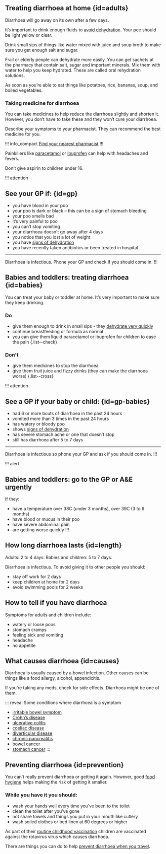 ## Treating diarrhoea at home {id=adults}

Diarrhoea will go away on its own after a few days. 

It’s important to drink enough fluids to [avoid dehydration](#). Your pee should be light yellow or clear.

Drink small sips of things like water mixed with juice and soup broth to make sure you get enough salt and sugar. 

Frail or elderly people can dehydrate more easily. You can get sachets at the pharmacy that contain salt, sugar and important minerals. Mix them with water to help you keep hydrated. These are called oral rehydration solutions.

As soon as you’re able to eat things like potatoes, rice, bananas, soup, and boiled vegetables.

### Taking medicine for diarrhoea

You can take medicines to help reduce the diarrhoea slightly and shorten it. However, you don’t have to take these and they won’t cure your diarrhoea.

Describe your symptoms to your pharmacist. They can recommend the best medicine for you.

!!! info_compact
  [Find your nearest pharmacist](https://beta.nhs.uk/finders/find-help)
!!!

Painkillers like [paracetamol](#) or [ibuprofen](#) can help with headaches and fevers. 

Don’t give aspirin to children under 16.

!!! attention
  ## See your GP if: {id=gp}
  - you have blood in your poo
  - your poo is dark or black – this can be a sign of stomach bleeding
  - your poo smells bad
  - it’s very painful to poo
  - you can’t stop vomiting
  - your diarrhoea doesn’t go away after 4 days
  - you notice that you lost a lot of weight  
  - you have [signs of dehydration](http://www.nhs.uk/Conditions/dehydration/Pages/Introduction.aspx)
  - you have recently taken antibiotics or been treated in hospital
  <hr>
  
  Diarrhoea is infectious. Phone your GP and check if you should come in.
!!!

## Babies and toddlers: treating diarrhoea {id=babies}

You can treat your baby or toddler at home. It’s very important to make sure they keep drinking.

### Do 

- give them enough to drink in small sips - they [dehydrate very quickly](#)
- continue breastfeeding or formula as normal
- you can give them liquid paracetamol or ibuprofen for children to ease the pain
{.list--check}

### Don't

- give them medicines to stop the diarrhoea
- give them fruit juice and fizzy drinks (they can make the diarrhoea worse)
{.list--cross}

!!! attention
  ## See a GP if your baby or child: {id=gp-babies}

  - had 6 or more bouts of diarrhoea in the past 24 hours
  - vomited more than 3 times in the past 24 hours
  - has watery or bloody poo
  - shows [signs of dehydration](XXX)
  - has severe stomach ache or one that doesn’t stop
  - still has diarrhoea after 5 to 7 days
  <hr>
  
  Diarrhoea is infectious so phone your GP and ask if you should come in.
!!!

!!! alert
 ## Babies and toddlers: go to the GP or A&E urgently
 If they:
 - have a temperature over 38C (under 3 months), over 39C (3 to 6 months)
 - have blood or mucus in their poo
 - have severe abdominal pain
 - are getting worse quickly
!!!

## How long diarrhoea lasts {id=length}

Adults: 2 to 4 days. 
Babies and children: 5 to 7 days. 

Diarrhoea is infectious. To avoid giving it to other people you should:

- stay off work for 2 days
- keep children at home for 2 days
- avoid swimming pools for 2 weeks

<div class="panel" id="symptoms">
  <div class="panel__content">
    <h2>How to tell if you have diarrhoea</h2>
    <p>Symptoms for adults and children include:</p> 
    <ul class="list--chevron">
      <li>watery or loose poos</li> 
      <li>stomach cramps</li> 
      <li>feeling sick and vomiting</li>   
      <li>headache</li> 
      <li>no appetite</li> 
    </ul>
  </div>
</div>

## What causes diarrhoea {id=causes}

Diarrhoea is usually caused by a bowel infection. Other causes can be things like a food allergy, alcohol, appendicitis. 

If you’re taking any meds, check for side effects. Diarrhoea might be one of them.

::: reveal Some conditions where diarrhoea is a symptom
  - [irritable bowel symptom](http://www.nhs.uk/Conditions/Irritable-bowel-syndrome/Pages/Introduction.aspx)
  - [Crohn’s disease](http://www.nhs.uk/conditions/crohns-disease/pages/introduction.aspx)
  - [ulcerative colitis](http://www.nhs.uk/conditions/Ulcerative-colitis/Pages/Introduction.aspx)
  - [coeliac disease](http://www.nhs.uk/conditions/Coeliac-disease/Pages/Introduction.aspx)
  - [diverticular disease](http://www.nhs.uk/Conditions/Diverticular-disease-and-diverticulitis/Pages/Introduction.aspx)
  - [chronic pancreatitis](http://www.nhs.uk/conditions/Pancreatitis-chronic/Pages/Introduction.aspx)
  - [bowel cancer](http://www.nhs.uk/Conditions/Cancer-of-the-colon-rectum-or-bowel/Pages/Introduction.aspx)
  - [stomach cancer](http://www.nhs.uk/conditions/Cancer-of-the-stomach/Pages/Introduction.aspx)
:::

## Preventing diarrhoea  {id=prevention}
You can’t really prevent diarrhoea or getting it again. However, good [food hygiene](#) helps making the risk of getting it smaller. 

### While you have it you should: 
- wash your hands well every time you’ve been to the toilet  
- clean the toilet after you’ve gone
- not share towels and things you put in your mouth like cutlery
- wash soiled clothes or bed linen at 60 degrees or higher

As part of their [routine childhood vaccination](#) children are vaccinated against the rotavirus virus which causes diarrhoea. 

There are things you can do to help [prevent diarrhoea when you travel](http://travelhealthpro.org.uk/countries).